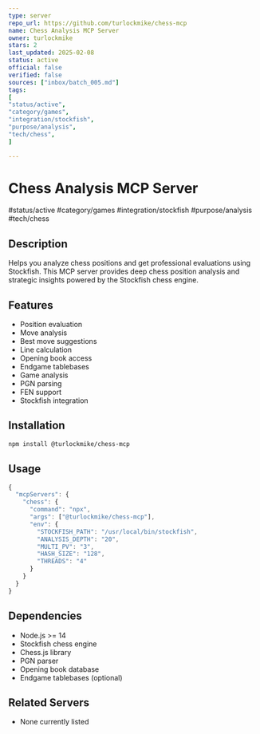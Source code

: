 ```yaml
---
type: server
repo_url: https://github.com/turlockmike/chess-mcp
name: Chess Analysis MCP Server
owner: turlockmike
stars: 2
last_updated: 2025-02-08
status: active
official: false
verified: false
sources: ["inbox/batch_005.md"]
tags:
[
"status/active",
"category/games",
"integration/stockfish",
"purpose/analysis",
"tech/chess",
]

---
```


# Chess Analysis MCP Server

#status/active #category/games #integration/stockfish #purpose/analysis #tech/chess

## Description

Helps you analyze chess positions and get professional evaluations using Stockfish. This MCP server provides deep chess position analysis and strategic insights powered by the Stockfish chess engine.

## Features

- Position evaluation
- Move analysis
- Best move suggestions
- Line calculation
- Opening book access
- Endgame tablebases
- Game analysis
- PGN parsing
- FEN support
- Stockfish integration

## Installation

```bash
npm install @turlockmike/chess-mcp
```

## Usage

```javascript
{
  "mcpServers": {
    "chess": {
      "command": "npx",
      "args": ["@turlockmike/chess-mcp"],
      "env": {
        "STOCKFISH_PATH": "/usr/local/bin/stockfish",
        "ANALYSIS_DEPTH": "20",
        "MULTI_PV": "3",
        "HASH_SIZE": "128",
        "THREADS": "4"
      }
    }
  }
}
```

## Dependencies

- Node.js >= 14
- Stockfish chess engine
- Chess.js library
- PGN parser
- Opening book database
- Endgame tablebases (optional)

## Related Servers

- None currently listed

